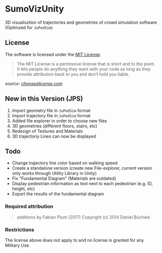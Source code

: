 ﻿# SumoVizUnity

3D visualisztion of trajectories and geometries of crowd simulation software (Optimzed for `JuPedSim`)


## License

The software is licensed under the [MIT License](LICENSE.txt):

> The MIT License is a permissive license that is short and to the point. It lets people do anything they want with your code as long as they provide attribution back to you and don’t hold you liable.

*source: [choosealicense.com](http://www.choosealicense.com/)*

## New in this Version (JPS)

1. Import geometry file in `JuPedSim` format
2. Import trajectory file in `JuPedSim` format
3. Added file explorer in order to choose new files
4.  3D geometries (different floors, stairs, etc)
5.  Redesign of Textures and Materials
6.  3D trajectoriy Lines can now be displayed

## Todo
- Change trajectory line color based on walking speed
- Create a standalone version (create new File-explorer, current version only works through Utility Library in Unity)
- Fix "Fundamental Diagram" (Materials are outdated)
- Display pedestrian information as text next to each pedestrian (e.g. ID, height, etc)
- Export the results of the fundamental diagram

### Required attribution

> additions by Fabian Plum (2017)
> Copyright (c) 2014 Daniel Büchele


### Restrictions

The license above does not apply to and no license is granted for any Military Use.

